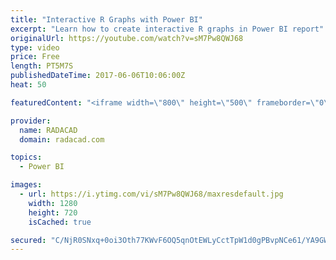 ```yaml
---
title: "Interactive R Graphs with Power BI"
excerpt: "Learn how to create interactive R graphs in Power BI report"
originalUrl: https://youtube.com/watch?v=sM7Pw8QWJ68
type: video
price: Free
length: PT5M7S
publishedDateTime: 2017-06-06T10:06:00Z
heat: 50

featuredContent: "<iframe width=\"800\" height=\"500\" frameborder=\"0\" src=\"https://www.youtube.com/embed/sM7Pw8QWJ68\" allow=\"accelerometer; autoplay; encrypted-media; gyroscope; picture-in-picture\" allowfullscreen></iframe>"

provider:
  name: RADACAD
  domain: radacad.com

topics:
  - Power BI

images:
  - url: https://i.ytimg.com/vi/sM7Pw8QWJ68/maxresdefault.jpg
    width: 1280
    height: 720
    isCached: true

secured: "C/NjR0SNxq+0oi3Oth77KWvF6OQ5qnOtEWLyCctTpW1d0gPBvpNCe61/YA9GWGa/ciSIs8CLJHDJjQy5suFqovkJsKAt/uMCgMZMrly7JpGslqHcb5AqyqVbtJh2yCqrqt1paQicRJuqJZhLNvIMBAyykE2Y7SCsvzcyXUab9XxpgTXfKwtehm2/UT+uFvCkx/RQIFcwJphuoUuvYOde/ZyAJP/qkNUj/KZ5A7vSlcC/g9juJmCy8wIachi5rYrUtgp3wjXIMd2XfINrmavvQHqdzoZDZvhrrUGvqo/z9FMFdwUNQrgcGsAxkwlwjC2s3gN0EtD+Pd7TL24Aejw8LLxSuf36jw/zgETZwxmPPcwW3/vhhPicT6rSvBCTdoylotEFtJLnWiER1DeQemo8NI7+KjyQo+5/j/xo53FgAV0=;KV/knlLtAR9U9vIQhIQU/A=="
---
```


